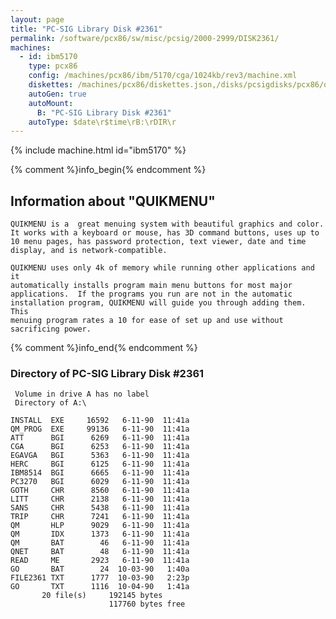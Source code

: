 ```yaml
---
layout: page
title: "PC-SIG Library Disk #2361"
permalink: /software/pcx86/sw/misc/pcsig/2000-2999/DISK2361/
machines:
  - id: ibm5170
    type: pcx86
    config: /machines/pcx86/ibm/5170/cga/1024kb/rev3/machine.xml
    diskettes: /machines/pcx86/diskettes.json,/disks/pcsigdisks/pcx86/diskettes.json
    autoGen: true
    autoMount:
      B: "PC-SIG Library Disk #2361"
    autoType: $date\r$time\rB:\rDIR\r
---
```


{% include machine.html id="ibm5170" %}

{% comment %}info_begin{% endcomment %}

## Information about "QUIKMENU"

    QUIKMENU is a  great menuing system with beautiful graphics and color.
    It works with a keyboard or mouse, has 3D command buttons, uses up to
    10 menu pages, has password protection, text viewer, date and time
    display, and is network-compatible.
    
    QUIKMENU uses only 4k of memory while running other applications and it
    automatically installs program main menu buttons for most major
    applications.  If the programs you run are not in the automatic
    installation program, QUIKMENU will guide you through adding them. This
    menuing program rates a 10 for ease of set up and use without
    sacrificing power.
{% comment %}info_end{% endcomment %}


### Directory of PC-SIG Library Disk #2361

     Volume in drive A has no label
     Directory of A:\

    INSTALL  EXE     16592   6-11-90  11:41a
    QM_PROG  EXE     99136   6-11-90  11:41a
    ATT      BGI      6269   6-11-90  11:41a
    CGA      BGI      6253   6-11-90  11:41a
    EGAVGA   BGI      5363   6-11-90  11:41a
    HERC     BGI      6125   6-11-90  11:41a
    IBM8514  BGI      6665   6-11-90  11:41a
    PC3270   BGI      6029   6-11-90  11:41a
    GOTH     CHR      8560   6-11-90  11:41a
    LITT     CHR      2138   6-11-90  11:41a
    SANS     CHR      5438   6-11-90  11:41a
    TRIP     CHR      7241   6-11-90  11:41a
    QM       HLP      9029   6-11-90  11:41a
    QM       IDX      1373   6-11-90  11:41a
    QM       BAT        46   6-11-90  11:41a
    QNET     BAT        48   6-11-90  11:41a
    READ     ME       2923   6-11-90  11:41a
    GO       BAT        24  10-03-90   1:40a
    FILE2361 TXT      1777  10-03-90   2:23p
    GO       TXT      1116  10-04-90   1:41a
           20 file(s)     192145 bytes
                          117760 bytes free
